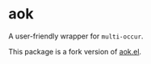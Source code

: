 aok
===

A user-friendly wrapper for `multi-occur`.

This package is a fork version of [aok.el](http://www.emacswiki.org/emacs-en/aok.el).
